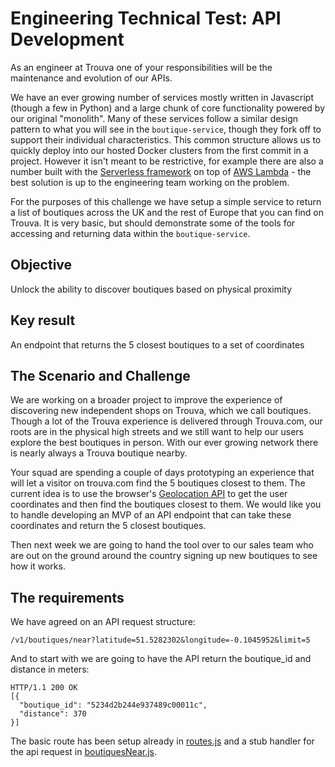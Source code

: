 # Engineering Technical Test: API Development

As an engineer at Trouva one of your responsibilities will be the maintenance and evolution of our APIs.

We have an ever growing number of services mostly written in Javascript (though a few in Python) and a large chunk of core functionality powered by our original "monolith". Many of these services follow a similar design pattern to what you will see in the `boutique-service`, though they fork off to support their individual characteristics. This common structure allows us to quickly deploy into our hosted Docker clusters from the first commit in a project. However it isn't meant to be restrictive, for example there are also a number built with the [Serverless framework](https://serverless.com/) on top of [AWS Lambda](https://aws.amazon.com/lambda/) - the best solution is up to the engineering team working on the problem.

For the purposes of this challenge we have setup a simple service to return a list of boutiques across the UK and the rest of Europe that you can find on Trouva. It is very basic, but should demonstrate some of the tools for accessing and returning data within the `boutique-service`.

## Objective

Unlock the ability to discover boutiques based on physical proximity

## Key result

An endpoint that returns the 5 closest boutiques to a set of coordinates

## The Scenario and Challenge

We are working on a broader project to improve the experience of discovering new independent shops on Trouva, which we call boutiques. Though a lot of the Trouva experience is delivered through Trouva.com, our roots are in the physical high streets and we still want to help our users explore the best boutiques in person. With our ever growing network there is nearly always a Trouva boutique nearby.

Your squad are spending a couple of days prototyping an experience that will let a visitor on trouva.com find the 5 boutiques closest to them. The current idea is to use the browser's [Geolocation API](https://developer.mozilla.org/en-US/docs/Web/API/Geolocation) to get the user coordinates and then find the boutiques closest to them. We would like you to handle developing an MVP of an API endpoint that can take these coordinates and return the 5 closest boutiques.

Then next week we are going to hand the tool over to our sales team who are out on the ground around the country signing up new boutiques to see how it works.

## The requirements

We have agreed on an API request structure:

`/v1/boutiques/near?latitude=51.5282302&longitude=-0.1045952&limit=5`

And to start with we are going to have the API return the boutique_id and distance in meters:

```
HTTP/1.1 200 OK
[{
  "boutique_id": "5234d2b244e937489c00011c",
  "distance": 370
}]
```

The basic route has been setup already in [routes.js](./boutique-service/src/httpApi/v1/routes.js) and a stub handler for the api request in [boutiquesNear.js](./boutique-service/src/httpApi/v1/handlers/boutiquesNear.js).
